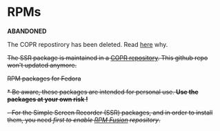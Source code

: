 RPMs
====

**ABANDONED**

The COPR repostirory has been deleted. Read [here](https://github.com/MaartenBaert/ssr/issues/359) why. 

<del>The SSR package is maintained in a [COPR repository](https://copr.fedoraproject.org/coprs/nickth/ssr/). This github repo won't updated anymore.

<del>RPM packages for Fedora

<del> * Be aware, these packages are intended for personal use. **Use the packages at your own risk !**

<del> - For the Simple Screen Recorder (SSR) packages, and in order to install them, you need *first to enable [RPM Fusion](http://rpmfusion.org/Configuration) repository*.
